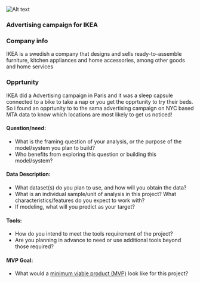 ![Alt text](/Users/naif/Downloads/IMG_4852.JPG?raw=true "Title")

### Advertising campaign for IKEA

### Company info
IKEA is a swedish a company that designs and sells ready-to-assemble furniture, kitchen appliances and home accessories, among other goods and home services

### Opprtunity 
IKEA did a Advertising campaign in Paris and it was a sleep capsule connected to a bike to take a nap or you get the opprtunity to try their beds.
So i found an opprtunity to to the sama advertising campaign on NYC based MTA data to know which locations are most likely to get us noticed!


#### Question/need:
* What is the framing question of your analysis, or the purpose of the model/system you plan to build? 
* Who benefits from exploring this question or building this model/system?

#### Data Description:
* What dataset(s) do you plan to use, and how will you obtain the data?
* What is an individual sample/unit of analysis in this project? What characteristics/features do you expect to work with? 
* If modeling, what will you predict as your target?

#### Tools:
* How do you intend to meet the tools requirement of the project? 
* Are you planning in advance to need or use additional tools beyond those required?

#### MVP Goal:
* What would a [minimum viable product (MVP)](./mvp.md) look like for this project?
